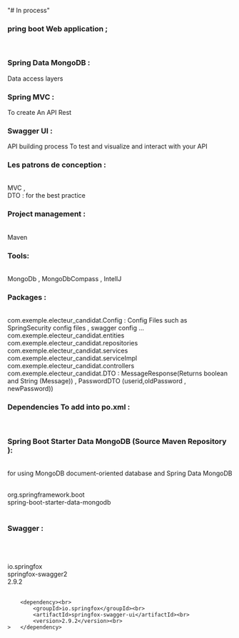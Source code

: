 "# In process" 

<h3>pring boot Web application ; </h3> <br>

<h3>Spring Data MongoDB :</h3>Data access layers <br>
<h3>Spring MVC :</h3> To create An API Rest <br>
<h3>Swagger UI :</h3>API building process To test and visualize and interact with your API <br>

<h3>Les patrons de conception :</h3> <br>
MVC ,<br>
DTO : for the best practice <br>

<h3>Project management :</h3><br>
Maven <br>

<h3>Tools:</h3> <br>
MongoDb , MongoDbCompass , IntellJ <br>

<h3>Packages :</h3><br>
com.exemple.electeur_candidat.Config : Config Files such as SpringSecurity config files , swagger config ...<br>
com.exemple.electeur_candidat.entities<br>
com.exemple.electeur_candidat.repositories<br>
com.exemple.electeur_candidat.services<br>
com.exemple.electeur_candidat.serviceImpl<br>
com.exemple.electeur_candidat.controllers<br>
com.exemple.electeur_candidat.DTO : MessageResponse(Returns boolean and String (Message)) , PasswordDTO (userid,oldPassword , newPassword))<br>

<h3>Dependencies To add into po.xml :</h3> <br>
<h3>Spring Boot Starter Data MongoDB (Source Maven Repository ):</h3><br>
 for using MongoDB document-oriented database and Spring Data MongoDB<br>
 
   <dependency><br>
			<groupId>org.springframework.boot</groupId><br>
			<artifactId>spring-boot-starter-data-mongodb</artifactId><br>
		</dependency><br>
    
<h3>Swagger :</h3><br>
 <!-- https://mvnrepository.com/artifact/io.springfox/springfox-swagger2 --><br>
		<dependency><br>
			<groupId>io.springfox</groupId><br>
			<artifactId>springfox-swagger2</artifactId><br>
			<version>2.9.2</version><br>
		</dependency><br>

		<dependency><br>
			<groupId>io.springfox</groupId><br>
			<artifactId>springfox-swagger-ui</artifactId><br>
			<version>2.9.2</version><br>
	>	</dependency>
